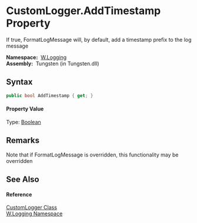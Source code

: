 CustomLogger.AddTimestamp Property
==================================
   If true, FormatLogMessage will, by default, add a timestamp prefix to the log message

  **Namespace:**  [W.Logging][1]  
  **Assembly:**  Tungsten (in Tungsten.dll)

Syntax
------

```csharp
public bool AddTimestamp { get; }
```

#### Property Value
Type: [Boolean][2]

Remarks
-------
Note that if FormatLogMessage is overridden, this functionality may be overridden

See Also
--------

#### Reference
[CustomLogger Class][3]  
[W.Logging Namespace][1]  

[1]: ../README.md
[2]: http://msdn.microsoft.com/en-us/library/a28wyd50
[3]: README.md